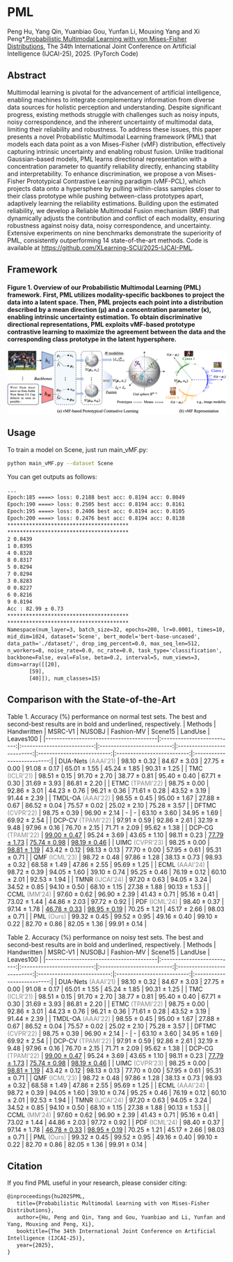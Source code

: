 # PML
Peng Hu, Yang Qin, Yuanbiao Gou, Yunfan Li, Mouxing Yang and Xi Peng*,[Probabilistic Multimodal Learning with von Mises-Fisher Distributions](https://ijcai-preprints.s3.us-west-1.amazonaws.com/2025/2595.pdf), The 34th International Joint Conference on Artificial Intelligence (IJCAI-25), 2025. (PyTorch Code)

## Abstract
Multimodal learning is pivotal for the advancement of artificial intelligence, enabling machines to integrate complementary information from diverse data sources for holistic perception and understanding. Despite significant progress, existing methods struggle with challenges such as noisy inputs, noisy correspondence, and the inherent uncertainty of multimodal data, limiting their reliability and robustness. To address these issues, this paper presents a novel Probabilistic Multimodal Learning framework (PML) that models each data point as a von Mises-Fisher (vMF) distribution, effectively capturing intrinsic uncertainty and enabling robust fusion. Unlike traditional Gaussian-based models, PML learns directional representation with a concentration parameter to quantify reliability directly, enhancing stability and interpretability. To enhance discrimination, we propose a von Mises-Fisher Prototypical Contrastive Learning paradigm (vMF-PCL), which projects data onto a hypersphere by pulling within-class samples closer to their class prototype while pushing between-class prototypes apart, adaptively learning the reliability estimations. Building upon the estimated reliability, we develop a Reliable Multimodal Fusion mechanism (RMF) that dynamically adjusts the contribution and conflict of each modality, ensuring robustness against noisy data, noisy correspondence, and uncertainty. Extensive experiments on nine benchmarks demonstrate the superiority of PML, consistently outperforming 14 state-of-the-art methods. Code is available at https://github.com/XLearning-SCU/2025-IJCAI-PML.

## Framework
<h4>Figure 1. Overview of our Probabilistic Multimodal Learning (PML) framework. First, PML utilizes modality-specific backbones to project the data into a latent space. Then, PML projects each point into a distribution described by a mean direction (µ) and a concentration parameter (κ), enabling intrinsic uncertainty estimation. To obtain discriminative directional representations, PML exploits vMF-based prototype contrastive learning to maximize the agreement between the data and the corresponding class prototype in the latent hypersphere.
</h4> 
<img src=img/framework.png class='center' \>

## Usage
To train a model on Scene, just run main_vMF.py:
```bash
python main_vMF.py --dataset Scene
```

You can get outputs as follows:
```
...
Epoch:185 ====> loss: 0.2188 best acc: 0.8194 acc: 0.8049
Epoch:190 ====> loss: 0.2505 best acc: 0.8194 acc: 0.8161
Epoch:195 ====> loss: 0.2406 best acc: 0.8194 acc: 0.8105
Epoch:200 ====> loss: 0.2476 best acc: 0.8194 acc: 0.8138
***************************************
***************************************
2 0.8439
1 0.8395
4 0.8328
8 0.8317
5 0.8294
7 0.8294
3 0.8283
0 0.8227
6 0.8216
9 0.8194
Acc : 82.99 ± 0.73
***************************************
***************************************
Namespace(num_layer=3, batch_size=32, epochs=200, lr=0.0001, times=10, mid_dim=1024, dataset='Scene', bert_model='bert-base-uncased', data_path='./dataset/', drop_img_percent=0.0, max_seq_len=512, n_workers=8, noise_rate=0.0, nc_rate=0.0, task_type='classification', backbone=False, eval=False, beta=0.2, interval=5, num_views=3, dims=array([[20],
       [59],
       [40]]), num_classes=15)
```

## Comparison with the State-of-the-Art
Table 1. Accuracy (\%) performance on normal test sets. The best and second-best results are in bold and underlined, respectively.
| Methods                                |         Handwritten        |           MSRC-V1          |           NUSOBJ           |         Fashion-MV         |           Scene15          |           LandUse          |          Leaves100         |
|----------------------------------------|:--------------------------:|:--------------------------:|:--------------------------:|:--------------------------:|:--------------------------:|:--------------------------:|:--------------------------:|
| DUA-Nets <span style="color: #888888">(AAAI’21)</span> |      98.10 $\pm$ 0.32      |      84.67 $\pm$ 3.03      |      27.75 $\pm$ 0.00      |      91.08 $\pm$ 0.17      |      65.01 $\pm$ 1.55      |      45.24 $\pm$ 1.85      |      90.31 $\pm$ 1.25      |
| TMC <span style="color: #888888">(ICLR’21)</span>    |      98.51 $\pm$ 0.15      |      91.70 $\pm$ 2.70      |      38.77 $\pm$ 0.81      |      95.40 $\pm$ 0.40      |      67.71 $\pm$ 0.30      |      31.69 $\pm$ 3.93      |      86.81 $\pm$ 2.20      |
| ETMC <span style="color: #888888">(TPAMI’22)</span>  |      98.75 $\pm$ 0.00      |      92.86 $\pm$ 3.01      |      44.23 $\pm$ 0.76      |      96.21 $\pm$ 0.36      |      71.61 $\pm$ 0.28      |      43.52 $\pm$ 3.19      |      91.44 $\pm$ 2.39      |
| TMDL-OA <span style="color: #888888">(AAAI’22)</span>   |      98.55 $\pm$ 0.45      |      95.00 $\pm$ 1.67      |      27.88 $\pm$ 0.67      |      86.52 $\pm$ 0.04      |      75.57 $\pm$ 0.02      |      25.02 $\pm$ 2.10      |      75.28 $\pm$ 3.57      |
| DFTMC <span style="color: #888888">(CVPR’22)</span>  |      98.75 $\pm$ 0.39      |      96.90 $\pm$ 2.14      |              -             |              -             |      63.10 $\pm$ 3.60      |      34.95 $\pm$ 1.69      |      69.92 $\pm$ 2.54      |
| DCP-CV <span style="color: #888888">(TPAMI’22)</span> |      97.91 $\pm$ 0.59      |      92.86 $\pm$ 2.61      |      32.19 $\pm$ 9.48      |      97.96 $\pm$ 0.16      |      76.70 $\pm$ 2.15      |      71.71 $\pm$ 2.09      |      95.62 $\pm$ 1.38      |
| DCP-CG <span style="color: #888888">(TPAMI’22)</span>  | <u>99.00 $\pm$ 0.47</u> |      95.24 $\pm$ 3.69      |      43.65 $\pm$ 1.10      |      98.11 $\pm$ 0.23      | <u>77.79 $\pm$ 1.73</u> | <u>75.74 $\pm$ 0.98</u> | <u>98.19 $\pm$ 0.46</u> |
| UIMC <span style="color: #888888">(CVPR’23)</span>     |      98.25 $\pm$ 0.00      | <u>98.81 $\pm$ 1.19</u> |      43.42 $\pm$ 0.12      |      98.13 $\pm$ 0.13      |      77.70 $\pm$ 0.00      |      57.95 $\pm$ 0.61      |      95.31 $\pm$ 0.71      |
| QMF <span style="color: #888888">(ICML’23)</span>     |      98.72 $\pm$ 0.48      |      97.86 $\pm$ 1.28      |      38.13 $\pm$ 0.73      |      98.93 $\pm$ 0.32      |      68.58 $\pm$ 1.49      |      47.86 $\pm$ 2.55      |      95.69 $\pm$ 1.25      |
| ECML <span style="color: #888888">(AAAI’24)</span>    |      98.72 $\pm$ 0.39      |      94.05 $\pm$ 1.60      |      39.10 $\pm$ 0.74      |      95.25 $\pm$ 0.46      |      76.19 $\pm$ 0.12      |      60.10 $\pm$ 2.01      |      92.53 $\pm$ 1.94      |
| TMNR <span style="color: #888888">(IJCAI’24)</span>  |      97.20 $\pm$ 0.63      |      94.05 $\pm$ 3.24      |      34.52 $\pm$ 0.85      |      94.10 $\pm$ 0.50      |      68.10 $\pm$ 1.15      |      27.38 $\pm$ 1.88      |      90.13 $\pm$ 1.53      |
| CCML <span style="color: #888888">(MM’24)</span>    |      97.60 $\pm$ 0.62      |      96.90 $\pm$ 2.39      |      41.43 $\pm$ 0.71      |      95.16 $\pm$ 0.41      |      73.02 $\pm$ 1.44      |      44.86 $\pm$ 2.03      |      97.72 $\pm$ 0.92      |
| PDF <span style="color: #888888">(ICML’24)</span>  |      98.40 $\pm$ 0.37      |      97.14 $\pm$ 1.78      | <u>46.78 $\pm$ 0.33</u> | <u>98.95 $\pm$ 0.19</u> |      70.25 $\pm$ 1.21      |      45.17 $\pm$ 2.66      |      98.03 $\pm$ 0.71      |
| PML <span style="color: #888888">(Ours)</span>   |      99.32 $\pm$ 0.45      |      99.52 $\pm$ 0.95      |      49.16 $\pm$ 0.40      |      99.10 $\pm$ 0.22      |      82.70 $\pm$ 0.86      |      82.05 $\pm$ 1.36      |      99.91 $\pm$ 0.14      |


Table 2. Accuracy ($\%$) performance on noisy test sets. The best and second-best results are in bold and underlined, respectively.
| Methods                                |         Handwritten        |           MSRC-V1          |           NUSOBJ           |         Fashion-MV         |           Scene15          |           LandUse          |          Leaves100         |
|----------------------------------------|:--------------------------:|:--------------------------:|:--------------------------:|:--------------------------:|:--------------------------:|:--------------------------:|:--------------------------:|
| DUA-Nets <span style="color: #888888">(AAAI’21)</span> |      98.10 $\pm$ 0.32      |      84.67 $\pm$ 3.03      |      27.75 $\pm$ 0.00      |      91.08 $\pm$ 0.17      |      65.01 $\pm$ 1.55      |      45.24 $\pm$ 1.85      |      90.31 $\pm$ 1.25      |
| TMC <span style="color: #888888">(ICLR’21)</span>      |      98.51 $\pm$ 0.15      |      91.70 $\pm$ 2.70      |      38.77 $\pm$ 0.81      |      95.40 $\pm$ 0.40      |      67.71 $\pm$ 0.30      |      31.69 $\pm$ 3.93      |      86.81 $\pm$ 2.20      |
| ETMC <span style="color: #888888">(TPAMI’22)</span>    |      98.75 $\pm$ 0.00      |      92.86 $\pm$ 3.01      |      44.23 $\pm$ 0.76      |      96.21 $\pm$ 0.36      |      71.61 $\pm$ 0.28      |      43.52 $\pm$ 3.19      |      91.44 $\pm$ 2.39      |
| TMDL-OA <span style="color: #888888">(AAAI’22)</span>  |      98.55 $\pm$ 0.45      |      95.00 $\pm$ 1.67      |      27.88 $\pm$ 0.67      |      86.52 $\pm$ 0.04      |      75.57 $\pm$ 0.02      |      25.02 $\pm$ 2.10      |      75.28 $\pm$ 3.57      |
| DFTMC <span style="color: #888888">(CVPR’22)</span>    |      98.75 $\pm$ 0.39      |      96.90 $\pm$ 2.14      |              -             |              -             |      63.10 $\pm$ 3.60      |      34.95 $\pm$ 1.69      |      69.92 $\pm$ 2.54      |
| DCP-CV <span style="color: #888888">(TPAMI’22)</span>  |      97.91 $\pm$ 0.59      |      92.86 $\pm$ 2.61      |      32.19 $\pm$ 9.48      |      97.96 $\pm$ 0.16      |      76.70 $\pm$ 2.15      |      71.71 $\pm$ 2.09      |      95.62 $\pm$ 1.38      |
| DCP-CG <span style="color: #888888">(TPAMI’22)</span>  | <u>99.00 $\pm$ 0.47</u> |      95.24 $\pm$ 3.69      |      43.65 $\pm$ 1.10      |      98.11 $\pm$ 0.23      | <u>77.79 $\pm$ 1.73</u> | <u>75.74 $\pm$ 0.98</u> | <u>98.19 $\pm$ 0.46</u> |
| UIMC <span style="color: #888888">(CVPR’23)</span>     |      98.25 $\pm$ 0.00      | <u>98.81 $\pm$ 1.19</u> |      43.42 $\pm$ 0.12      |      98.13 $\pm$ 0.13      |      77.70 $\pm$ 0.00      |      57.95 $\pm$ 0.61      |      95.31 $\pm$ 0.71      |
| QMF <span style="color: #888888">(ICML’23)</span>      |      98.72 $\pm$ 0.48      |      97.86 $\pm$ 1.28      |      38.13 $\pm$ 0.73      |      98.93 $\pm$ 0.32      |      68.58 $\pm$ 1.49      |      47.86 $\pm$ 2.55      |      95.69 $\pm$ 1.25      |
| ECML <span style="color: #888888">(AAAI’24)</span>     |      98.72 $\pm$ 0.39      |      94.05 $\pm$ 1.60      |      39.10 $\pm$ 0.74      |      95.25 $\pm$ 0.46      |      76.19 $\pm$ 0.12      |      60.10 $\pm$ 2.01      |      92.53 $\pm$ 1.94      |
| TMNR <span style="color: #888888">(IJCAI’24)</span>    |      97.20 $\pm$ 0.63      |      94.05 $\pm$ 3.24      |      34.52 $\pm$ 0.85      |      94.10 $\pm$ 0.50      |      68.10 $\pm$ 1.15      |      27.38 $\pm$ 1.88      |      90.13 $\pm$ 1.53      |
| CCML <span style="color: #888888">(MM’24)</span>       |      97.60 $\pm$ 0.62      |      96.90 $\pm$ 2.39      |      41.43 $\pm$ 0.71      |      95.16 $\pm$ 0.41      |      73.02 $\pm$ 1.44      |      44.86 $\pm$ 2.03      |      97.72 $\pm$ 0.92      |
| PDF <span style="color: #888888">(ICML’24)</span>      |      98.40 $\pm$ 0.37      |      97.14 $\pm$ 1.78      | <u>46.78 $\pm$ 0.33</u> | <u>98.95 $\pm$ 0.19</u> |      70.25 $\pm$ 1.21      |      45.17 $\pm$ 2.66      |      98.03 $\pm$ 0.71      |
| PML <span style="color: #888888">(Ours)</span>         |      99.32 $\pm$ 0.45      |      99.52 $\pm$ 0.95      |      49.16 $\pm$ 0.40      |      99.10 $\pm$ 0.22      |      82.70 $\pm$ 0.86      |      82.05 $\pm$ 1.36      |      99.91 $\pm$ 0.14      |

## Citation
If you find PML useful in your research, please consider citing:
```
@inproceedings{hu2025PML,
   title={Probabilistic Multimodal Learning with von Mises-Fisher Distributions},
   author={Hu, Peng and Qin, Yang and Gou, Yuanbiao and Li, Yunfan and Yang, Mouxing and Peng, Xi},
   booktitle={The 34th International Joint Conference on Artificial Intelligence (IJCAI-25)},
   year={2025},
}
```

